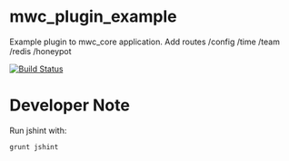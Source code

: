 mwc_plugin_example
===================

Example plugin to mwc_core application.
Add routes
  /config
  /time
  /team
  /redis
  /honeypot

[![Build Status](https://travis-ci.org/mywebclass/mwc_plugin_example.png)](https://travis-ci.org/mywebclass/mwc_plugin_example)

Developer Note
==============

Run jshint with:

    grunt jshint
